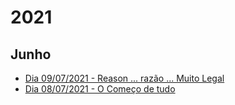 # 2021

## Junho

- [Dia 09/07/2021 - Reason ... razão ... Muito Legal](https://github.com/Gabriel-Paulucci/UmDiaProgramando/tree/master/public/2021/junho/09)
- [Dia 08/07/2021 - O Começo de tudo](https://github.com/Gabriel-Paulucci/UmDiaProgramando/tree/master/public/2021/junho/08)
